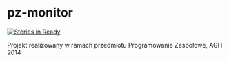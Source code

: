 pz-monitor
==========
[![Stories in Ready](https://badge.waffle.io/pz-agh/pz-monitor.png?label=ready&title=Ready)](https://waffle.io/pz-agh/pz-monitor)

Projekt realizowany w ramach przedmiotu Programowanie Zespołowe, AGH 2014
